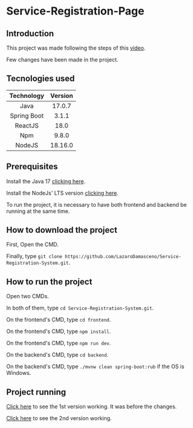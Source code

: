 # Service-Registration-Page

## Introduction

This project was made following the steps of this [video](https://www.youtube.com/watch?v=Sun4wXH88V4&t=6862s).

Few changes have been made in the project.

## Tecnologies used

|Technology|Version|
|:-:|:-:|
|Java|17.0.7|
|Spring Boot|3.1.1|
|ReactJS|18.0|
|Npm|9.8.0|
|NodeJS|18.16.0|

## Prerequisites

Install the Java 17 [clicking here](https://docs.aws.amazon.com/corretto/latest/corretto-17-ug/downloads-list.html).

Install the NodeJs' LTS version [clicking here](https://nodejs.org/en).

To run the project, it is necessary to have both frontend and backend be running at the same time.

## How to download the project

First, Open the CMD. 

Finally, type `git clone https://github.com/LazaroDamasceno/Service-Registration-System.git`. 

##  How to run the project

Open two CMDs.

In both of them, type `cd Service-Registration-System.git`.

On the frontend's CMD, type `cd frontend`.

On the frontend's CMD, type `npm install`.

On the frontend's CMD, type `npm run dev`.

On the backend's CMD, type `cd backend`.

On the backend's CMD, type `./mvnw clean spring-boot:rub` if the OS is Windows.

## Project running

[Click here](https://youtu.be/Hxe0huVHWVo) to see the 1st version working. It was before the changes.

[Click here](https://youtu.be/jFHEg0QLGXA) to see the 2nd version working.


